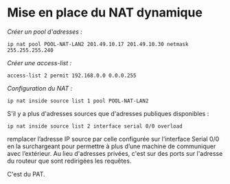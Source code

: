 # Mise en place du NAT dynamique

*Créer un pool d'adresses :*

```
ip nat pool POOL-NAT-LAN2 201.49.10.17 201.49.10.30 netmask
255.255.255.240
```

*Créer une access-list :*

```
access-list 2 permit 192.168.0.0 0.0.0.255
```

*Configuration du NAT :*

```
ip nat inside source list 1 pool POOL-NAT-LAN2
```

S'il y a plus d'adresses sources que d'adresses publiques disponibles :

```
ip nat inside source list 2 interface serial 0/0 overload
```

remplacer l’adresse IP source par celle configurée sur l’interface Serial 0/0 en la surchargeant pour permettre à plus d’une machine de communiquer avec l’extérieur. Au lieu d'adresses privées, c'est sur des ports sur l'adresse du routeur que sont redirigées les requêtes.

C'est du PAT.
